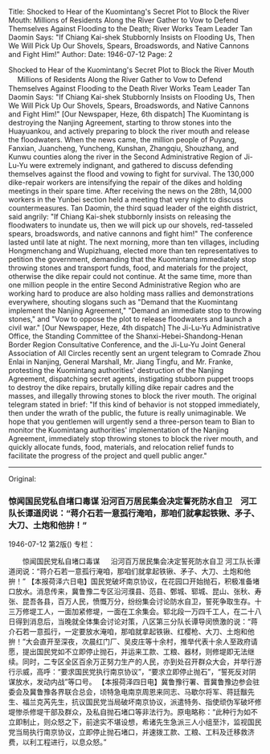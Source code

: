 Title: Shocked to Hear of the Kuomintang's Secret Plot to Block the River Mouth: Millions of Residents Along the River Gather to Vow to Defend Themselves Against Flooding to the Death; River Works Team Leader Tan Daomin Says: "If Chiang Kai-shek Stubbornly Insists on Flooding Us, Then We Will Pick Up Our Shovels, Spears, Broadswords, and Native Cannons and Fight Him!"
Author:
Date: 1946-07-12
Page: 2

Shocked to Hear of the Kuomintang's Secret Plot to Block the River Mouth
　  Millions of Residents Along the River Gather to Vow to Defend Themselves Against Flooding to the Death
    River Works Team Leader Tan Daomin Says: "If Chiang Kai-shek Stubbornly Insists on Flooding Us, Then We Will Pick Up Our Shovels, Spears, Broadswords, and Native Cannons and Fight Him!"
    [Our Newspaper, Heze, 6th dispatch] The Kuomintang is destroying the Nanjing Agreement, starting to throw stones into the Huayuankou, and actively preparing to block the river mouth and release the floodwaters. When the news came, the million people of Puyang, Fanxian, Juancheng, Yuncheng, Kunshan, Zhangqiu, Shouzhang, and Kunwu counties along the river in the Second Administrative Region of Ji-Lu-Yu were extremely indignant, and gathered to discuss defending themselves against the flood and vowing to fight for survival. The 130,000 dike-repair workers are intensifying the repair of the dikes and holding meetings in their spare time. After receiving the news on the 28th, 14,000 workers in the Yunbei section held a meeting that very night to discuss countermeasures. Tan Daomin, the third squad leader of the eighth district, said angrily: "If Chiang Kai-shek stubbornly insists on releasing the floodwaters to inundate us, then we will pick up our shovels, red-tasseled spears, broadswords, and native cannons and fight him!" The conference lasted until late at night. The next morning, more than ten villages, including Hongmenchang and Wupizhuang, elected more than ten representatives to petition the government, demanding that the Kuomintang immediately stop throwing stones and transport funds, food, and materials for the project, otherwise the dike repair could not continue. At the same time, more than one million people in the entire Second Administrative Region who are working hard to produce are also holding mass rallies and demonstrations everywhere, shouting slogans such as "Demand that the Kuomintang implement the Nanjing Agreement," "Demand an immediate stop to throwing stones," and "Vow to oppose the plot to release floodwaters and launch a civil war."
    [Our Newspaper, Heze, 4th dispatch] The Ji-Lu-Yu Administrative Office, the Standing Committee of the Shanxi-Hebei-Shandong-Henan Border Region Consultative Conference, and the Ji-Lu-Yu Joint General Association of All Circles recently sent an urgent telegram to Comrade Zhou Enlai in Nanjing, General Marshall, Mr. Jiang Tingfu, and Mr. Franke, protesting the Kuomintang authorities' destruction of the Nanjing Agreement, dispatching secret agents, instigating stubborn puppet troops to destroy the dike repairs, brutally killing dike repair cadres and the masses, and illegally throwing stones to block the river mouth. The original telegram stated in brief: "If this kind of behavior is not stopped immediately, then under the wrath of the public, the future is really unimaginable. We hope that you gentlemen will urgently send a three-person team to Bian to monitor the Kuomintang authorities' implementation of the Nanjing Agreement, immediately stop throwing stones to block the river mouth, and quickly allocate funds, food, materials, and relocation relief funds to facilitate the progress of the project and quell public anger."



<hr /> 

Original: 


### 惊闻国民党私自堵口毒谋  沿河百万居民集会决定誓死防水自卫　河工队长谭道闵说：“蒋介石若一意孤行淹咱，那咱们就拿起铁锹、矛子、大刀、土炮和他拚！”

1946-07-12
第2版()
专栏：

　　惊闻国民党私自堵口毒谋
　  沿河百万居民集会决定誓死防水自卫
    河工队长谭道闵说：“蒋介石若一意孤行淹咱，那咱们就拿起铁锹、矛子、大刀、土炮和他拚！”
    【本报荷泽六日电】国民党破坏南京协议，在花园口开始抛石，积极准备堵口放水。消息传来，冀鲁豫二专区沿河濮县、范县、鄄城、郓城、昆山、张秋、寿张、昆吾各县，百万人民，愤慨万分，纷纷集会讨论防水自卫，誓死争取生存。十三万修堤工人，一面加紧修堤，一面在工余集会。郓北段一万四千工人，在二十八日得到消息后，当晚就全体集会讨论对策，八区第三分队长谭导闵愤激的说：“蒋介石若一意孤行，一定要放水淹咱，那咱就拿起铁锹、红樱枪、大刀、土炮和他拚！”大会直开至深夜，次晨红门厂、吴皮庄等十余村，推举代表十余人至政府请愿，提出国民党如不立即停止抛石，并运来工款、工粮、器材，则修堤即无法继续。同时，二专区全区百余万正努力生产的人民，亦到处召开群众大会，并举行游行示威，高呼：“要求国民党执行南京协议”，“要求立即停止抛石”，“誓死反对阴谋放水，发动内战”等口号。
    【本报荷泽四日电】冀鲁豫行署、晋冀鲁豫边参会驻委会及冀鲁豫各界联合总会，顷特急电南京周恩来同志、马歇尔将军、蒋廷黻先生、福兰克芮先生，抗议国民党当局破坏南京协议，派遣特务、指使顽伪军破坏修堤惨杀修堤干部及群众，及私自抛石堵口等非法行为。原电略称：“此种行为如不立即制止，则众怒之下，前途实不堪设想，希诸先生急派三人小组至汴，监视国民党当局执行南京协议，立即停止抛石堵口，并速拨工款、工粮、工料及迁移救济费，以利工程进行，以息众怒。”
